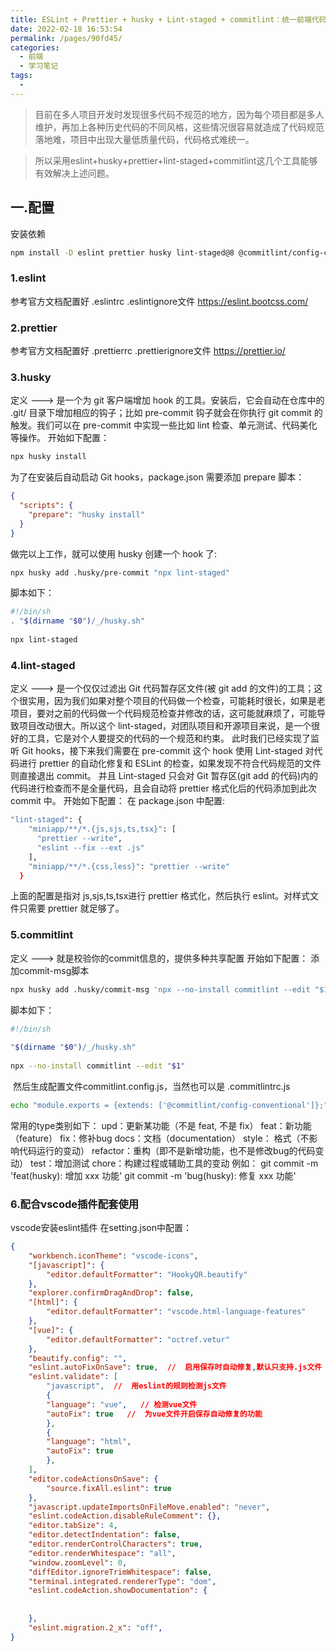 ```yaml
---
title: ESLint + Prettier + husky + Lint-staged + commitlint：统一前端代码规范
date: 2022-02-18 16:53:54
permalink: /pages/90fd45/
categories:
  - 前端
  - 学习笔记
tags:
  - 
---
```


>   目前在多人项目开发时发现很多代码不规范的地方，因为每个项目都是多人维护，再加上各种历史代码的不同风格，这些情况很容易就造成了代码规范落地难，项目中出现大量低质量代码，代码格式难统一。

>   所以采用eslint+husky+prettier+lint-staged+commitlint这几个工具能够有效解决上述问题。


## 一.配置
安装依赖
```sh
npm install -D eslint prettier husky lint-staged@8 @commitlint/config-conventional @commitlint/cli eslint-config-prettier
```

### 1.eslint
参考官方文档配置好 .eslintrc .eslintignore文件
https://eslint.bootcss.com/
### 2.prettier
参考官方文档配置好 .prettierrc .prettierignore文件
https://prettier.io/
### 3.husky
定义 ---> 是一个为 git 客户端增加 hook 的工具。安装后，它会自动在仓库中的 .git/ 目录下增加相应的钩子；比如 pre-commit 钩子就会在你执行 git commit 的触发。我们可以在 pre-commit 中实现一些比如 lint 检查、单元测试、代码美化等操作。
开始如下配置：

```sh
npx husky install
```

为了在安装后自动启动 Git hooks，package.json 需要添加 prepare 脚本：

```json
{
  "scripts": {
    "prepare": "husky install"
  }
}
```

做完以上工作，就可以使用 husky 创建一个 hook 了:

```sh
npx husky add .husky/pre-commit "npx lint-staged"
```

脚本如下：

```sh
#!/bin/sh
. "$(dirname "$0")/_/husky.sh"
​
npx lint-staged
```

### 4.lint-staged
定义 --->  是一个仅仅过滤出 Git 代码暂存区文件(被 git add 的文件)的工具；这个很实用，因为我们如果对整个项目的代码做一个检查，可能耗时很长，如果是老项目，要对之前的代码做一个代码规范检查并修改的话，这可能就麻烦了，可能导致项目改动很大。所以这个 lint-staged，对团队项目和开源项目来说，是一个很好的工具，它是对个人要提交的代码的一个规范和约束。
此时我们已经实现了监听 Git hooks，接下来我们需要在 pre-commit 这个 hook 使用 Lint-staged 对代码进行 prettier 的自动化修复和 ESLint 的检查，如果发现不符合代码规范的文件则直接退出 commit。
并且 Lint-staged 只会对 Git 暂存区(git add 的代码)内的代码进行检查而不是全量代码，且会自动将 prettier 格式化后的代码添加到此次 commit 中。
开始如下配置：
在 package.json 中配置:

```sh
"lint-staged": {
    "miniapp/**/*.{js,sjs,ts,tsx}": [
      "prettier --write",
      "eslint --fix --ext .js"
    ],
    "miniapp/**/*.{css,less}": "prettier --write"
  }
```

上面的配置是指对 js,sjs,ts,tsx进行 prettier 格式化，然后执行 eslint。对样式文件只需要 prettier 就足够了。
### 5.commitlint
定义 --->  就是校验你的commit信息的，提供多种共享配置
开始如下配置：
添加commit-msg脚本
```sh
npx husky add .husky/commit-msg 'npx --no-install commitlint --edit "$1"'
```
脚本如下：
```sh
#!/bin/sh
​
"$(dirname "$0")/_/husky.sh"
​
npx --no-install commitlint --edit "$1"
```
​
然后生成配置文件commitlint.config.js，当然也可以是 .commitlintrc.js

```sh
echo "module.exports = {extends: ['@commitlint/config-conventional']};" > commitlint.config.js
```

常用的type类别如下：
upd：更新某功能（不是 feat, 不是 fix）
feat：新功能（feature）
fix：修补bug
docs：文档（documentation）
style： 格式（不影响代码运行的变动）
refactor：重构（即不是新增功能，也不是修改bug的代码变动）
test：增加测试
chore：构建过程或辅助工具的变动
例如：
git commit -m 'feat(husky): 增加 xxx 功能'
git commit -m 'bug(husky): 修复 xxx 功能'
### 6.配合vscode插件配套使用
vscode安装eslint插件
在setting.json中配置：
```json
{
    "workbench.iconTheme": "vscode-icons",
    "[javascript]": {
        "editor.defaultFormatter": "HookyQR.beautify"
    },
    "explorer.confirmDragAndDrop": false,
    "[html]": {
        "editor.defaultFormatter": "vscode.html-language-features"
    },
    "[vue]": {
        "editor.defaultFormatter": "octref.vetur"
    },
    "beautify.config": "",
    "eslint.autoFixOnSave": true,  //  启用保存时自动修复,默认只支持.js文件
    "eslint.validate": [
        "javascript",  //  用eslint的规则检测js文件
        {
        "language": "vue",   // 检测vue文件
        "autoFix": true   //  为vue文件开启保存自动修复的功能
        },
        {
        "language": "html",
        "autoFix": true
        },
    ],
    "editor.codeActionsOnSave": {
        "source.fixAll.eslint": true
    },
    "javascript.updateImportsOnFileMove.enabled": "never",
    "eslint.codeAction.disableRuleComment": {},
    "editor.tabSize": 4,
    "editor.detectIndentation": false,
    "editor.renderControlCharacters": true,
    "editor.renderWhitespace": "all",
    "window.zoomLevel": 0,
    "diffEditor.ignoreTrimWhitespace": false,
    "terminal.integrated.rendererType": "dom",
    "eslint.codeAction.showDocumentation": {
​
    
    },
    "eslint.migration.2_x": "off",
}
```

 
 <comment/> 